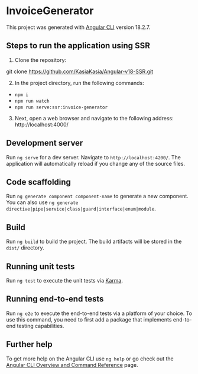 # InvoiceGenerator

This project was generated with [Angular CLI](https://github.com/angular/angular-cli) version 18.2.7.

## Steps to run the application using SSR

1. Clone the repository:

git clone https://github.com/KasiaKasia/Angular-v18-SSR.git

2. In the project directory, run the following commands:

- `npm i`
- `npm run watch`
- `npm run serve:ssr:invoice-generator`

3. Next, open a web browser and navigate to the following address: http://localhost:4000/



## Development server

Run `ng serve` for a dev server. Navigate to `http://localhost:4200/`. The application will automatically reload if you change any of the source files.

## Code scaffolding

Run `ng generate component component-name` to generate a new component. You can also use `ng generate directive|pipe|service|class|guard|interface|enum|module`.

## Build

Run `ng build` to build the project. The build artifacts will be stored in the `dist/` directory.

## Running unit tests

Run `ng test` to execute the unit tests via [Karma](https://karma-runner.github.io).

## Running end-to-end tests

Run `ng e2e` to execute the end-to-end tests via a platform of your choice. To use this command, you need to first add a package that implements end-to-end testing capabilities.

## Further help

To get more help on the Angular CLI use `ng help` or go check out the [Angular CLI Overview and Command Reference](https://angular.io/cli) page.
